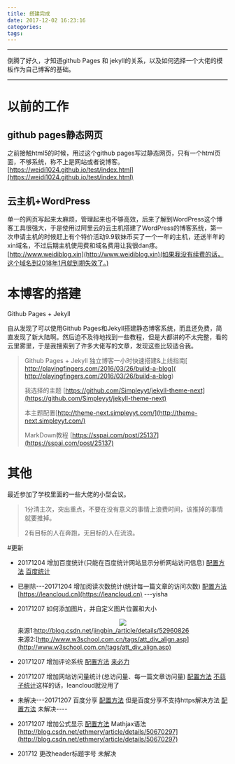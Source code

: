 ```yaml
---
title: 搭建完成
date: 2017-12-02 16:23:16
categories:
tags:
---
```


---
倒腾了好久，才知道github Pages 和 jekyll的关系，以及如何选择一个大佬的模板作为自己博客的基础。

---

# 以前的工作
## github pages静态网页
之前接触html5的时候，用过这个github pages写过静态网页，只有一个html页面，不够系统，称不上是网站或者说博客。[https://weidi1024.github.io/test/index.html](https://weidi1024.github.io/test/index.html)
## 云主机+WordPress
单一的网页写起来太麻烦，管理起来也不够高效，后来了解到WordPress这个博客工具很强大，于是使用过阿里云的云主机搭建了WordPress的博客系统，第一次申请主机的时候赶上有个特价活动9.9软妹币买了一个一年的主机，还送半年的xin域名，不过后期主机使用费和域名费用让我很dan疼。[http://www.weidiblog.xin](http://www.weidiblog.xin)(如果我没有续费的话，这个域名到2018年1月就到期失效了。)

# 本博客的搭建
 Github Pages + Jekyll
 
自从发现了可以使用Github Pages和Jekyll搭建静态博客系统，而且还免费，简直发现了新大陆啊。然后迫不及待地找到一些教程，但是大都讲的不太完整，看的云里雾里，于是我搜索到了许多大佬写的文章，发现这些比较适合我。

>Github Pages + Jekyll 独立博客一小时快速搭建&上线指南[ http://playingfingers.com/2016/03/26/build-a-blog]( http://playingfingers.com/2016/03/26/build-a-blog)
>
>我选择的主题 [https://github.com/Simpleyyt/jekyll-theme-next](https://github.com/Simpleyyt/jekyll-theme-next)
>
>本主题配置[http://theme-next.simpleyyt.com/](http://theme-next.simpleyyt.com/)
>
>MarkDown教程 [https://sspai.com/post/25137](https://sspai.com/post/25137)

# 其他
最近参加了学校里面的一些大佬的小型会议。
>1分清主次，突出重点，不要在没有意义的事情上浪费时间，该推掉的事情就要推掉。
>
>2有目标的人在奔跑，无目标的人在流浪。


#更新
- 20171204 增加百度统计(只能在百度统计网站显示分析网站访问信息)
[配置方法](http://theme-next.simpleyyt.com/third-party-services.html#analytics-baidu)
[百度统计](https://tongji.baidu.com) 

- 已删除---20171204 增加阅读次数统计(统计每一篇文章的访问次数)
[配置方法](http://theme-next.simpleyyt.com/third-party-services.html#leanclound-page-views) 
[https://leancloud.cn](https://leancloud.cn) ---yisha

- 20171207 如何添加图片，并自定义图片位置和大小<div align=center> <img src="https://weidi1024.github.io/images/***.png" height="*%" /> </div>
来源1:[http://blog.csdn.net/jingbin_/article/details/52960826 ](http://blog.csdn.net/jingbin_/article/details/52960826)   
来源2:[http://www.w3school.com.cn/tags/att_div_align.asp](http://www.w3school.com.cn/tags/att_div_align.asp)

- 20171207 增加评论系统
[配置方法](http://theme-next.simpleyyt.com/third-party-services.html#livere) 
[来必力](https://livere.com/) 

- 20171207 增加网站访问量统计(总访问量、每一篇文章访问量)
[配置方法](http://theme-next.simpleyyt.com/third-party-services.html#analytics-busuanzi)
[不蒜子统计](http://busuanzi.ibruce.info/)这样的话，leancloud就没用了

- 未解决---20171207 百度分享 [配置方法](http://theme-next.simpleyyt.com/third-party-services.html#share-baidu) 
但是百度分享不支持https解决方法 [配置方法](https://github.com/hrwhisper/baiduShare)
未解决----



- 20171207 增加公式显示 [配置方法](http://theme-next.simpleyyt.com/third-party-services.html#mathjax)  Mathjax语法[http://blog.csdn.net/ethmery/article/details/50670297](http://blog.csdn.net/ethmery/article/details/50670297)

- 201712  更改header标题字号 未解决